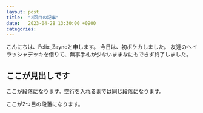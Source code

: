 ```yaml
---
layout: post
title:  "2回目の記事"
date:   2023-04-28 13:30:00 +0900
categories:
---
```

こんにちは、Felix_Zayneと申します。
今日は、初ポケカしました。
友達のヘイラッシャデッキを借りて、無事手札が少ないままなにもできず終了しました。

## ここが見出しです
ここが段落になります。空行を入れるまでは同じ段落になります。

ここが2つ目の段落になります。